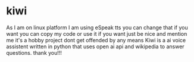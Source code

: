 # kiwi

As I am on linux platform I am using eSpeak tts you can change that if you want 
you can copy my code or use it if you want just be nice and mention me
it's a hobby project dont get offended by any means
Kiwi is a ai voice assistent written in python that uses open ai api and wikipedia to answer questions. 
thank you!!!
